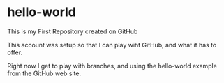 # hello-world
This is my First Repository created on GitHub

This account was setup so that I can play wiht GitHub, and what it has to offer.

Right now I get to play with branches, and using the hello-world example from the GitHub web site.

